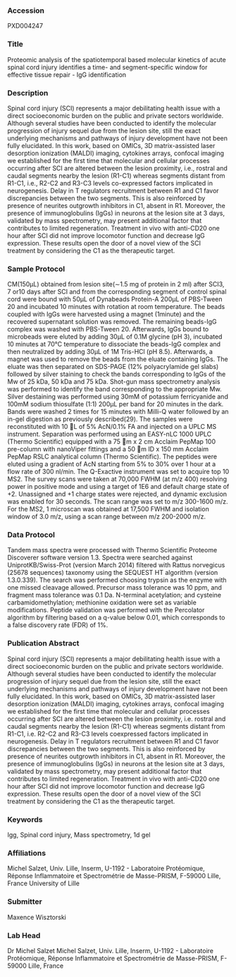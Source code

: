 ### Accession
PXD004247

### Title
Proteomic analysis of the spatiotemporal based molecular kinetics of acute spinal cord injury identifies a time- and segment-specific window for effective tissue repair - IgG identification

### Description
Spinal cord injury (SCI) represents a major debilitating health issue with a direct socioeconomic burden on the public and private sectors worldwide. Although several studies have been conducted to identify the molecular progression of injury sequel due from the lesion site, still the exact underlying mechanisms and pathways of injury development have not been fully elucidated. In this work, based on OMICs, 3D matrix-assisted laser desorption ionization (MALDI) imaging, cytokines arrays, confocal imaging we established for the first time that molecular and cellular processes occurring after SCI are altered between the lesion proximity, i.e., rostral and caudal segments nearby the lesion (R1-C1) whereas segments distant from R1-C1, i.e., R2-C2 and R3-C3 levels co-expressed factors implicated in neurogenesis. Delay in T regulators recruitment between R1 and C1 favor discrepancies between the two segments. This is also reinforced by presence of neurites outgrowth inhibitors in C1, absent in R1. Moreover, the presence of immunoglobulins (IgGs) in neurons at the lesion site at 3 days, validated by mass spectrometry, may present additional factor that contributes to limited regeneration. Treatment in vivo with anti-CD20 one hour after SCI did not improve locomotor function and decrease IgG expression. These results open the door of a novel view of the SCI treatment by considering the C1 as the therapeutic target.

### Sample Protocol
CM(150µL) obtained from lesion site(∼1.5 mg of protein in 2 ml) after SCI3, 7 or10 days after SCI and from the corresponding segment of control spinal cord were bound with 50µL of Dynabeads Protein-A 200µL of PBS-Tween 20 and incubated 10 minutes with rotation at room temperature. The beads coupled with IgGs were harvested using a magnet (1minute) and the recovered supernatant solution was removed. The remaining beads-IgG complex was washed with PBS-Tween 20. Afterwards, IgGs bound to microbeads were eluted  by adding 30µL of 0.1M glycine (pH 3), incubated 10  minutes at 70°C temperature to dissociate the  beads-IgG complex and then neutralized by adding 30µL  of 1M Tris-HCl (pH 8.5). Afterwards, a magnet was used to remove the beads from the eluate containing IgGs. The eluate was then separated on SDS-PAGE (12% polyacrylamide gel slabs) followed by silver staining to check the bands corresponding to IgGs of the Mw of 25 kDa, 50 kDa and 75 kDa. Shot-gun mass spectrometry analysis was performed to identify the band corresponding to the appropriate Mw. Silver destaining was performed using 30mM of potassium ferricyanide and 100mM sodium thiosulfate (1:1) 200µL per band for 20 minutes in the dark. Bands were washed 2 times for 15 minutes with Milli-Q water followed by an in-gel digestion as previously described(29). The samples were reconstituted with 10 L of 5% AcN/0.1% FA and injected on a UPLC MS instrument. Separation was performed using an EASY-nLC 1000 UPLC (Thermo Scientific) equipped with a 75 m x 2 cm Acclaim PepMap 100 pre-column with nanoViper fittings and a 50 m ID x 150 mm Acclaim PepMap RSLC analytical column (Thermo Scientific). The peptides were eluted using a gradient of AcN starting from 5% to 30% over 1 hour at a flow rate of 300 nl/min. The Q-Exactive instrument was set to acquire top 10 MS2. The survey scans were taken at 70,000 FWHM (at m/z 400) resolving power in positive mode and using a target of 1E6 and default charge state of +2. Unassigned and +1 charge states were rejected, and dynamic exclusion was enabled for 30 seconds. The scan range was set to m/z 300-1600 m/z. For the MS2, 1 microscan was obtained at 17,500 FWHM and isolation window of 3.0 m/z, using a scan range between m/z 200-2000 m/z.

### Data Protocol
Tandem mass spectra were processed with Thermo Scientific Proteome Discoverer software version 1.3. Spectra were searched against UniprotKB/Swiss-Prot (version March 2014) filtered with Rattus norvegicus (25678 sequences) taxonomy using the SEQUEST HT algorithm (version 1.3.0.339). The search was performed choosing trypsin as the enzyme with one missed cleavage allowed. Precursor mass tolerance was 10 ppm, and fragment mass tolerance was 0.1 Da. N-terminal acetylation; and cysteine carbamidomethylation; methionine oxidation were set as variable modifications. Peptide validation was performed with the Percolator algorithm by filtering based on a q-value below 0.01, which corresponds to a false discovery rate (FDR) of 1%.

### Publication Abstract
Spinal cord injury (SCI) represents a major debilitating health issue with a direct socioeconomic burden on the public and private sectors worldwide. Although several studies have been conducted to identify the molecular progression of injury sequel due from the lesion site, still the exact underlying mechanisms and pathways of injury development have not been fully elucidated. In this work, based on OMICs, 3D matrix-assisted laser desorption ionization (MALDI) imaging, cytokines arrays, confocal imaging we established for the first time that molecular and cellular processes occurring after SCI are altered between the lesion proximity, i.e. rostral and caudal segments nearby the lesion (R1-C1) whereas segments distant from R1-C1, i.e. R2-C2 and R3-C3 levels coexpressed factors implicated in neurogenesis. Delay in T regulators recruitment between R1 and C1 favor discrepancies between the two segments. This is also reinforced by presence of neurites outgrowth inhibitors in C1, absent in R1. Moreover, the presence of immunoglobulins (IgGs) in neurons at the lesion site at 3 days, validated by mass spectrometry, may present additional factor that contributes to limited regeneration. Treatment in vivo with anti-CD20 one hour after SCI did not improve locomotor function and decrease IgG expression. These results open the door of a novel view of the SCI treatment by considering the C1 as the therapeutic target.

### Keywords
Igg, Spinal cord injury, Mass spectrometry, 1d gel

### Affiliations
Michel Salzet, Univ. Lille, Inserm, U-1192 - Laboratoire Protéomique, Réponse Inflammatoire et Spectrométrie de Masse-PRISM, F-59000 Lille, France
University of Lille

### Submitter
Maxence Wisztorski

### Lab Head
Dr Michel Salzet
Michel Salzet, Univ. Lille, Inserm, U-1192 - Laboratoire Protéomique, Réponse Inflammatoire et Spectrométrie de Masse-PRISM, F-59000 Lille, France



